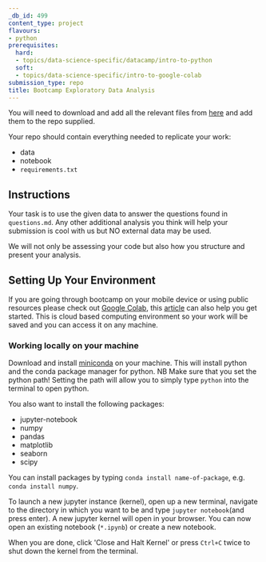 ```yaml
---
_db_id: 499
content_type: project
flavours:
- python
prerequisites:
  hard:
  - topics/data-science-specific/datacamp/intro-to-python
  soft:
  - topics/data-science-specific/intro-to-google-colab
submission_type: repo
title: Bootcamp Exploratory Data Analysis
---
```


You will need to download and add all the relevant files from [here](https://drive.google.com/drive/folders/1scmLfz6SswLqKoj1S6s3VytezCR7m_dJ?usp=sharing) and add them to the repo supplied.

Your repo should contain everything needed to replicate your work:
- data
- notebook
- `requirements.txt`

## Instructions

Your task is to use the given data to answer the questions found in `questions.md`. Any other additional analysis you think will help your submission is cool with us but NO external data may be used.

We will not only be assessing your code but also how you structure and present your analysis.

## Setting Up Your Environment

If you are going through bootcamp on your mobile device or using public resources please check out [Google Colab](https://colab.research.google.com/notebooks/intro.ipynb), this [article](https://towardsdatascience.com/intro-to-google-colab-for-data-analytics-da5e3a37af8a) can also help you get started.
This is cloud based computing environment so your work will be saved and you can access it on any machine.

### Working locally on your machine

Download and install [miniconda](https://docs.conda.io/en/latest/miniconda.html) on your machine. This will install python
and the conda package manager for python. NB Make sure that you set the
python path! Setting the path will allow you to simply type `python`
into the terminal to open python.

You also want to install the following packages:  
- jupyter-notebook
- numpy
- pandas
- matplotlib
- seaborn
- scipy

You can install packages by typing `conda install name-of-package`, e.g.
`conda install numpy`.

To launch a new jupyter instance (kernel), open up a new terminal, navigate to the directory in which you want to be
and type `jupyter notebook`(and press enter). A new jupyter kernel will open in your browser. You can now open an existing
notebook (`*.ipynb`) or create a new notebook.

When you are done, click 'Close and Halt Kernel' or press `Ctrl+C` twice to shut down the kernel from the terminal.
